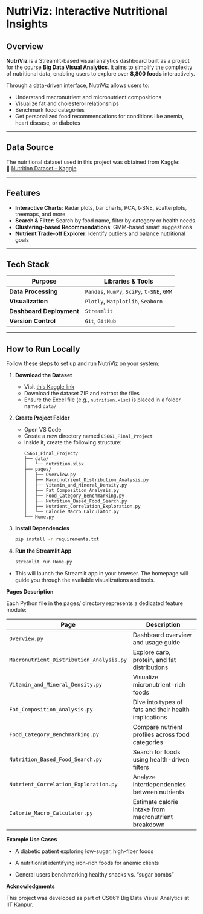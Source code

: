 # NutriViz: Interactive Nutritional Insights

## Overview

**NutriViz** is a Streamlit-based visual analytics dashboard built as a project for the course **Big Data Visual Analytics**. It aims to simplify the complexity of nutritional data, enabling users to explore over **8,800 foods** interactively.

Through a data-driven interface, NutriViz allows users to:
- Understand macronutrient and micronutrient compositions
- Visualize fat and cholesterol relationships
- Benchmark food categories
- Get personalized food recommendations for conditions like anemia, heart disease, or diabetes

---

## Data Source

The nutritional dataset used in this project was obtained from Kaggle:  
🔗 [Nutrition Dataset – Kaggle](https://www.kaggle.com/datasets/gokulprasantht/nutrition-dataset
)

---

## Features

- **Interactive Charts**: Radar plots, bar charts, PCA, t-SNE, scatterplots, treemaps, and more
- **Search & Filter**: Search by food name, filter by category or health needs
- **Clustering-based Recommendations**: GMM-based smart suggestions
- **Nutrient Trade-off Explorer**: Identify outliers and balance nutritional goals

---

## Tech Stack

| Purpose                 | Libraries & Tools                             |
|-------------------------|-----------------------------------------------|
| **Data Processing**     | `Pandas`, `NumPy`, `SciPy`, `t-SNE`, `GMM`    |
| **Visualization**       | `Plotly`, `Matplotlib`, `Seaborn`            |
| **Dashboard Deployment**| `Streamlit`                                   |
| **Version Control**     | `Git`, `GitHub`                               |

---

## How to Run Locally

Follow these steps to set up and run NutriViz on your system:

1. **Download the Dataset**
   - Visit [this Kaggle link](https://www.kaggle.com/datasets/gokulprasantht/nutritiondataset)
   - Download the dataset ZIP and extract the files
   - Ensure the Excel file (e.g., `nutrition.xlsx`) is placed in a folder named `data/`

2. **Create Project Folder**
   - Open VS Code
   - Create a new directory named `CS661_Final_Project`
   - Inside it, create the following structure:
     ```
     CS661_Final_Project/
     ├── data/
     │   └── nutrition.xlsx
     ├── pages/
     │   ├── Overview.py
     │   ├── Macronutrient_Distribution_Analysis.py
     │   ├── Vitamin_and_Mineral_Density.py
     │   ├── Fat_Composition_Analysis.py
     │   ├── Food_Category_Benchmarking.py
     │   ├── Nutrition_Based_Food_Search.py
     │   ├── Nutrient_Correlation_Exploration.py
     │   └── Calorie_Macro_Calculator.py
     └── Home.py
     ```

3. **Install Dependencies**
   ```bash
   pip install -r requirements.txt

4. **Run the Streamlit App**
    ```bash
    streamlit run Home.py

- This will launch the Streamlit app in your browser. The homepage will guide you through the available visualizations and tools.

**Pages Description**

Each Python file in the pages/ directory represents a dedicated feature module:

| Page                                     | Description                                           |
| ---------------------------------------- | ----------------------------------------------------- |
| `Overview.py`                            | Dashboard overview and usage guide                    |
| `Macronutrient_Distribution_Analysis.py` | Explore carb, protein, and fat distributions          |
| `Vitamin_and_Mineral_Density.py`         | Visualize micronutrient-rich foods                    |
| `Fat_Composition_Analysis.py`            | Dive into types of fats and their health implications |
| `Food_Category_Benchmarking.py`          | Compare nutrient profiles across food categories      |
| `Nutrition_Based_Food_Search.py`         | Search for foods using health-driven filters          |
| `Nutrient_Correlation_Exploration.py`    | Analyze interdependencies between nutrients           |
| `Calorie_Macro_Calculator.py`              | Estimate calorie intake from macronutrient breakdown  |


**Example Use Cases**

- A diabetic patient exploring low-sugar, high-fiber foods

- A nutritionist identifying iron-rich foods for anemic clients

- General users benchmarking healthy snacks vs. “sugar bombs”

**Acknowledgments**

This project was developed as part of CS661: Big Data Visual Analytics at IIT Kanpur.
